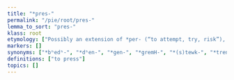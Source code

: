```yaml
---
title: "*pres-"
permalink: "/pie/root/pres-"
lemma_to_sort: "pres-"
klass: root
etymology: ["Possibly an extension of *per- (“to attempt, try, risk”), but this is guesswork."]
markers: []
synonyms: ["*bʰedʰ-", "*dʰen-", "*gen-", "*gremH-", "*(s)tewk-", "*trenkʷ-"]
definitions: ["to press"]
topics: []
---
```

